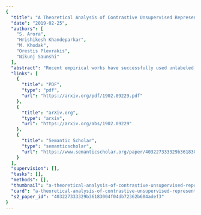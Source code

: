 ```yaml
---
{
  "title": "A Theoretical Analysis of Contrastive Unsupervised Representation Learning",
  "date": "2019-02-25",
  "authors": [
    "S. Arora",
    "Hrishikesh Khandeparkar",
    "M. Khodak",
    "Orestis Plevrakis",
    "Nikunj Saunshi"
  ],
  "abstract": "Recent empirical works have successfully used unlabeled data to learn feature representations that are broadly useful in downstream classification tasks. Several of these methods are reminiscent of the well-known word2vec embedding algorithm: leveraging availability of pairs of semantically \"similar\" data points and \"negative samples,\" the learner forces the inner product of representations of similar pairs with each other to be higher on average than with negative samples. The current paper uses the term contrastive learning for such algorithms and presents a theoretical framework for analyzing them by introducing latent classes and hypothesizing that semantically similar points are sampled from the same latent class. This framework allows us to show provable guarantees on the performance of the learned representations on the average classification task that is comprised of a subset of the same set of latent classes. Our generalization bound also shows that learned representations can reduce (labeled) sample complexity on downstream tasks. We conduct controlled experiments in both the text and image domains to support the theory.",
  "links": [
    {
      "title": "PDF",
      "type": "pdf",
      "url": "https://arxiv.org/pdf/1902.09229.pdf"
    },
    {
      "title": "arXiv.org",
      "type": "arxiv",
      "url": "https://arxiv.org/abs/1902.09229"
    },
    {
      "title": "Semantic Scholar",
      "type": "semanticscholar",
      "url": "https://www.semanticscholar.org/paper/403227333329b36183004f04db72362b604adef3"
    }
  ],
  "supervision": [],
  "tasks": [],
  "methods": [],
  "thumbnail": "a-theoretical-analysis-of-contrastive-unsupervised-representation-learning-thumb.jpg",
  "card": "a-theoretical-analysis-of-contrastive-unsupervised-representation-learning-card.jpg",
  "s2_paper_id": "403227333329b36183004f04db72362b604adef3"
}
---
```


